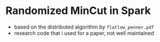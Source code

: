 # Randomized MinCut in Spark 
- based on the distributed algorithm by `flatlow_penner.pdf` 
- research code that i used for a paper, not well maintained
